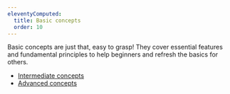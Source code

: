 ```yaml
---
eleventyComputed:
  title: Basic concepts
  order: 10
---
```

Basic concepts are just that, easy to grasp! They cover essential features and fundamental principles to help beginners and refresh the basics for others.

* [Intermediate concepts](/rdm/windows/concepts/intermediate-concepts/)
* [Advanced concepts](/rdm/windows/concepts/advanced-concepts/)
